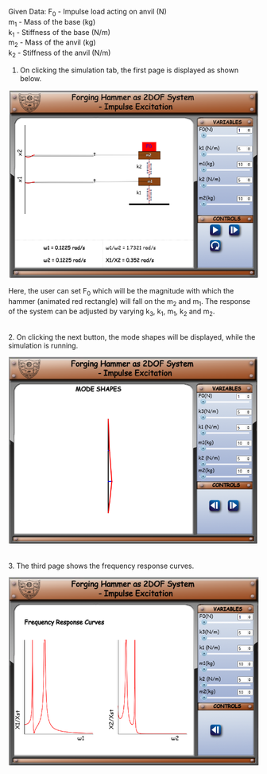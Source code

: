 Given Data:
F<sub>0</sub> - Impulse load acting on anvil (N)<br>
m<sub>1</sub> - Mass of the base (kg) <br>
k<sub>1</sub> - Stiffness of the base (N/m) <br>
m<sub>2</sub> - Mass of the anvil (kg) <br>
k<sub>2</sub> - Stiffness of the anvil (N/m) <br>

1. On clicking the simulation tab, the first page is displayed as shown below.


![Alt text](images/1.png)

Here, the user can set F<sub>0</sub> which will be the magnitude with which the hammer (animated red rectangle) will fall on the m<sub>2</sub> and m<sub>1</sub>. The response of the system can be adjusted by varying k<sub>3</sub>, k<sub>1</sub>, m<sub>1</sub>, k<sub>2</sub> and m<sub>2</sub>.

<br>
2. On clicking the next button, the mode shapes will be displayed, while the simulation is running.


![Alt text](images/2.png)



<br>
3. The third page shows the frequency response curves.


![Alt text](images/3.png)

